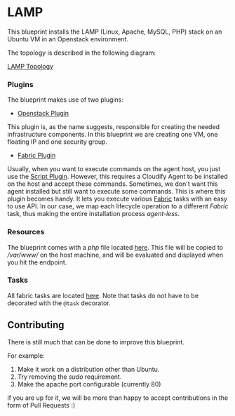 LAMP
====

This blueprint installs the LAMP (Linux, Apache, MySQL, PHP) stack on an Ubuntu VM in an Openstack environment.

The topology is described in the following diagram:

[LAMP Topology](lamp-topology.png)

### Plugins

The blueprint makes use of two plugins:

- [Openstack Plugin](https://github.com/cloudify-cosmo/cloudify-openstack-plugin)

This plugin is, as the name suggests, responsible for creating the needed infrastructure components.
In this blueprint we are creating one VM, one floating IP and one security group.

- [Fabric Plugin](https://github.com/cloudify-cosmo/cloudify-fabric-plugin)

Usually, when you want to execute commands on the agent host, you just use the [Script Plugin](https://github.com/cloudify-cosmo/cloudify-script-plugin).
However, this requires a Cloudify Agent to be installed on the host and accept these commands.
Sometimes, we don't want this agent installed but still want to execute some commands. This is where this plugin becomes handy.
It lets you execute various [Fabric](http://www.fabfile.org/) tasks with an easy to use API.
In our case, we map each lifecycle operation to a different *Fabric* task, thus making the entire installation process *agent-less*.

### Resources

The blueprint comes with a *php* file located [here](/resources/info.php).
This file will be copied to */var/www/* on the host machine, and will be evaluated and displayed when you hit the endpoint.

### Tasks

All fabric tasks are located [here](/tasks). Note that tasks do not have to be decorated with the ```@task``` decorator.

## Contributing

There is still much that can be done to improve this blueprint.

For example:

 1. Make it work on a distribution other than Ubuntu.
 2. Try removing the *sudo* requirement.
 3. Make the apache port configurable (currently 80)

if you are up for it, we will be more than happy to accept contributions in the form of Pull Requests :)

